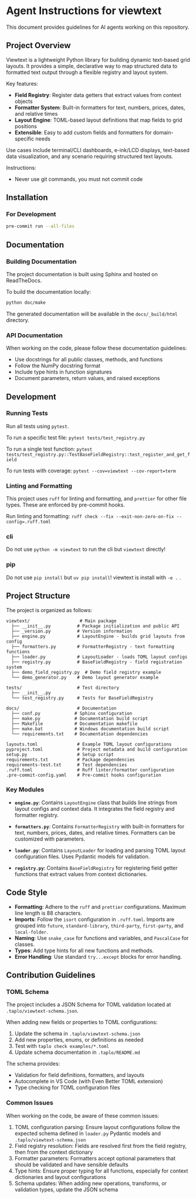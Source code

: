 # Agent Instructions for viewtext

This document provides guidelines for AI agents working on this repository.

## Project Overview

Viewtext is a lightweight Python library for building dynamic text-based grid layouts.
It provides a simple, declarative way to map structured data to formatted text output
through a flexible registry and layout system.

Key features:

- **Field Registry**: Register data getters that extract values from context objects
- **Formatter System**: Built-in formatters for text, numbers, prices, dates, and
  relative times
- **Layout Engine**: TOML-based layout definitions that map fields to grid positions
- **Extensible**: Easy to add custom fields and formatters for domain-specific needs

Use cases include terminal/CLI dashboards, e-ink/LCD displays, text-based data
visualization, and any scenario requiring structured text layouts.

Instructions:

- Never use git commands, you must not commit code

## Installation

### For Development

```bash
pre-commit run --all-files
```

## Documentation

### Building Documentation

The project documentation is built using Sphinx and hosted on ReadTheDocs.

To build the documentation locally:

```bash
python doc/make
```

The generated documentation will be available in the `docs/_build/html` directory.

### API Documentation

When working on the code, please follow these documentation guidelines:

- Use docstrings for all public classes, methods, and functions
- Follow the NumPy docstring format
- Include type hints in function signatures
- Document parameters, return values, and raised exceptions

## Development

### Running Tests

Run all tests using `pytest`.

To run a specific test file: `pytest tests/test_registry.py`

To run a single test function:
`pytest tests/test_registry.py::TestBaseFieldRegistry::test_register_and_get_field`

To run tests with coverage: `pytest --cov=viewtext --cov-report=term`

### Linting and Formatting

This project uses `ruff` for linting and formatting, and `prettier` for other file
types. These are enforced by pre-commit hooks.

Run linting and formatting:
`ruff check --fix --exit-non-zero-on-fix --config=.ruff.toml`

### cli

Do not use `python -m viewtext` to run the cli but `viewtext` directly!

### pip

Do not use `pip install` but `uv pip install`! viewtext is install with `-e .` .

## Project Structure

The project is organized as follows:

```
viewtext/                   # Main package
  ├── __init__.py          # Package initialization and public API
  ├── _version.py          # Version information
  ├── engine.py            # LayoutEngine - builds grid layouts from config
  ├── formatters.py        # FormatterRegistry - text formatting functions
  ├── loader.py            # LayoutLoader - loads TOML layout configs
  ├── registry.py          # BaseFieldRegistry - field registration system
  ├── demo_field_registry.py  # Demo field registry example
  └── demo_generator.py    # Demo layout generator example

tests/                     # Test directory
  ├── __init__.py
  └── test_registry.py     # Tests for BaseFieldRegistry

docs/                      # Documentation
  ├── conf.py             # Sphinx configuration
  ├── make.py             # Documentation build script
  ├── Makefile            # Documentation makefile
  ├── make.bat            # Windows documentation build script
  └── requirements.txt    # Documentation dependencies

layouts.toml               # Example TOML layout configurations
pyproject.toml             # Project metadata and build configuration
setup.py                   # Setup script
requirements.txt           # Package dependencies
requirements-test.txt      # Test dependencies
.ruff.toml                 # Ruff linter/formatter configuration
.pre-commit-config.yaml    # Pre-commit hooks configuration
```

### Key Modules

- **`engine.py`**: Contains `LayoutEngine` class that builds line strings from layout
  configs and context data. It integrates the field registry and formatter registry.

- **`formatters.py`**: Contains `FormatterRegistry` with built-in formatters for text,
  numbers, prices, dates, and relative times. Formatters can be customized with
  parameters.

- **`loader.py`**: Contains `LayoutLoader` for loading and parsing TOML layout
  configuration files. Uses Pydantic models for validation.

- **`registry.py`**: Contains `BaseFieldRegistry` for registering field getter functions
  that extract values from context dictionaries.

## Code Style

- **Formatting**: Adhere to the `ruff` and `prettier` configurations. Maximum line
  length is 88 characters.
- **Imports**: Follow the `isort` configuration in `.ruff.toml`. Imports are grouped
  into `future`, `standard-library`, `third-party`, `first-party`, and `local-folder`.
- **Naming**: Use `snake_case` for functions and variables, and `PascalCase` for
  classes.
- **Types**: Add type hints for all new functions and methods.
- **Error Handling**: Use standard `try...except` blocks for error handling.

## Contribution Guidelines

### TOML Schema

The project includes a JSON Schema for TOML validation located at
`.taplo/viewtext-schema.json`.

When adding new fields or properties to TOML configurations:

1. Update the schema in `.taplo/viewtext-schema.json`
2. Add new properties, enums, or definitions as needed
3. Test with `taplo check examples/*.toml`
4. Update schema documentation in `.taplo/README.md`

The schema provides:

- Validation for field definitions, formatters, and layouts
- Autocomplete in VS Code (with Even Better TOML extension)
- Type checking for TOML configuration files

### Common Issues

When working on the code, be aware of these common issues:

1. TOML configuration parsing: Ensure layout configurations follow the expected schema
   defined in `loader.py` Pydantic models and `.taplo/viewtext-schema.json`
2. Field registry resolution: Fields are resolved first from the field registry, then
   from the context dictionary
3. Formatter parameters: Formatters accept optional parameters that should be validated
   and have sensible defaults
4. Type hints: Ensure proper typing for all functions, especially for context
   dictionaries and layout configurations
5. Schema updates: When adding new operations, transforms, or validation types, update
   the JSON schema
